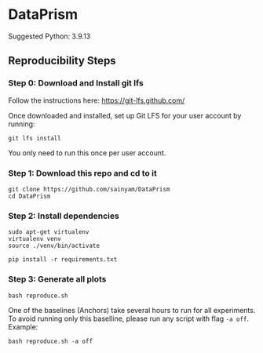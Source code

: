 # DataPrism
Suggested Python: 3.9.13

## Reproducibility Steps

### Step 0: Download and Install git lfs

Follow the instructions here: https://git-lfs.github.com/

Once downloaded and installed, set up Git LFS for your user account by running: 

```
git lfs install
```

You only need to run this once per user account.

### Step 1: Download this repo and cd to it

```
git clone https://github.com/sainyam/DataPrism
cd DataPrism
```

### Step 2: Install dependencies

```
sudo apt-get virtualenv
virtualenv venv
source ./venv/bin/activate 

pip install -r requirements.txt
```

### Step 3: Generate all plots

```
bash reproduce.sh
```

One of the baselines (Anchors) take several hours to run for all experiments. To avoid running only this baselline, please run any script with flag `-a off`. Example:

```
bash reproduce.sh -a off
```  
